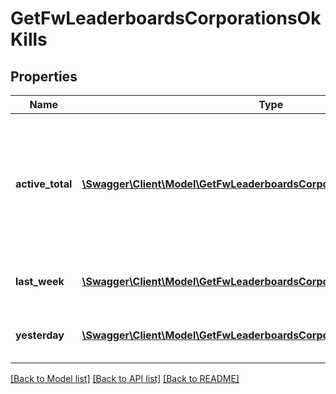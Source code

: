 # GetFwLeaderboardsCorporationsOkKills

## Properties
Name | Type | Description | Notes
------------ | ------------- | ------------- | -------------
**active_total** | [**\Swagger\Client\Model\GetFwLeaderboardsCorporationsOkKillsActiveTotal[]**](GetFwLeaderboardsCorporationsOkKillsActiveTotal.md) | Top 10 ranking of corporations active in faction warfare by total kills. A corporation is considered \&quot;active\&quot; if they have participated in faction warfare in the past 14 days | 
**last_week** | [**\Swagger\Client\Model\GetFwLeaderboardsCorporationsOkKillsLastWeek[]**](GetFwLeaderboardsCorporationsOkKillsLastWeek.md) | Top 10 ranking of corporations by kills in the past week | 
**yesterday** | [**\Swagger\Client\Model\GetFwLeaderboardsCorporationsOkKillsYesterday[]**](GetFwLeaderboardsCorporationsOkKillsYesterday.md) | Top 10 ranking of corporations by kills in the past day | 

[[Back to Model list]](../README.md#documentation-for-models) [[Back to API list]](../README.md#documentation-for-api-endpoints) [[Back to README]](../README.md)


